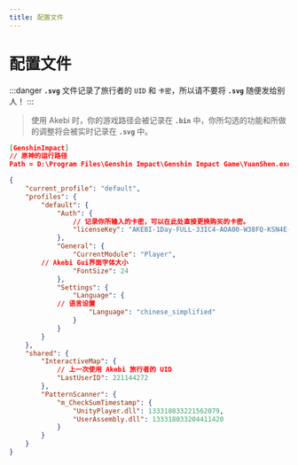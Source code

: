 ```yaml
---
title: 配置文件
---
```


# 配置文件

<head>
  <meta charset="utf-8" />
  <meta name="description" content="Akebi 官方教程(原Akebi-GC/Acrepi)，最全面的 Akebi 中文参考文档。"/>
  <meta name="keywords" content="Akebi,Akebi-GC,Akebi教程"/>
  <meta name="author" content="Akebi,Akebi-GC,Acrepi"/>
</head>

:::danger
**`.svg`** 文件记录了旅行者的 `UID` 和 `卡密`，所以请不要将 **`.svg`** 随便发给别人！
:::

> 使用 Akebi 时，你的游戏路径会被记录在 **`.bin`** 中，你所勾选的功能和所做的调整将会被实时记录在 **`.svg`** 中。

```json title=".bin"
[GenshinImpact]
// 原神的运行路径
Path = D:\Program Files\Genshin Impact\Genshin Impact Game\YuanShen.exe
```

```json title=".svg"
{
    "current_profile": "default",
    "profiles": {
        "default": {
            "Auth": {
                // 记录你所输入的卡密，可以在此处直接更换购买的卡密。
                "licenseKey": "AKEBI-1Day-FULL-33IC4-AOA00-W38FQ-KSN4E-2HBRL-IL"
            },
            "General": {
                "CurrentModule": "Player",
		// Akebi Gui界面字体大小
                "FontSize": 24
            },
            "Settings": {
                "Language": {
		    // 语言设置
                    "Language": "chinese_simplified"
                }
            }
        }
    },
    "shared": {
        "InteractiveMap": {
            // 上一次使用 Akebi 旅行者的 UID
            "LastUserID": 221144272
        },
        "PatternScanner": {
            "m_CheckSumTimestamp": {
                "UnityPlayer.dll": 133318033221562079,
                "UserAssembly.dll": 133318033204411420
            }
        }
    }
}
```